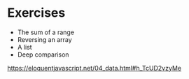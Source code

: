 # Exercises

* The sum of a range
* Reversing an array
* A list
* Deep comparison

https://eloquentjavascript.net/04_data.html#h_TcUD2vzyMe